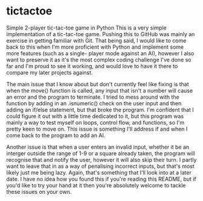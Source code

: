# tictactoe
Simple 2-player tic-tac-toe game in Python
This is a very simple implementation of a tic-tac-toe game. Pushing this to GitHub was mainly an exercise in getting familiar with Git.
That being said, I would like to come back to this when I'm more proficient with Python and implement some more features (such as a single-
player mode against an AI), however I also want to preserve it as it's the most complex coding challenge I've done so far and I'm proud
to see it working, and would love to have it there to compare my later projects against.

The main issue that I know about but don't currently feel like fixing is that when the move() function is called, any input that isn't a
number will cause an error and the program to terminate. I tried to mess around with the function by adding in an .isnumeric() check on
the user input and then adding an if/else statement, but that broke the program. I'm confident that I could figure it out with a little
time dedicated to it, but this program was mainly a way to test myself on loops, control flow, and functions, so I'm pretty keen to move
on. This issue is something I'll address if and when I come back to the program to add an AI.

Another issue is that when a user enters an invalid input, whether it be an interger outside the range of 1-9 or a square already taken,
the program will recognise that and notify the user, however it will also skip their turn. I partly want to leave that in as a way of
penalising incorrect inputs, but that's most likely just me being lazy. Again, that's something that I'll look into at a later date. I have no idea how you found this if you're reading this README, but if you'd like to try your hand at it then you're absolutely welcome to tackle these issues on your own. 
